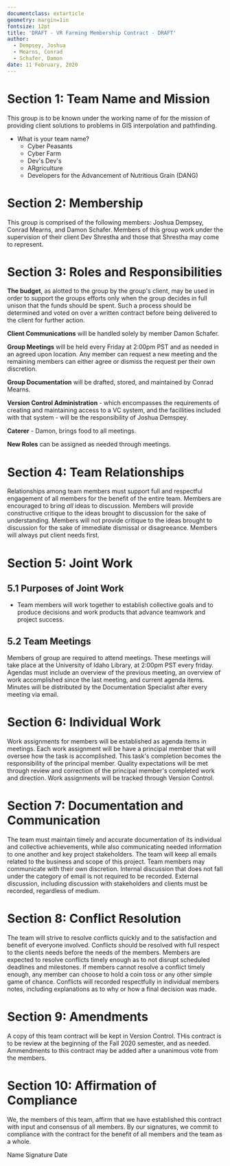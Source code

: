 ```yaml
---
documentclass: extarticle
geometry: margin=1in
fontsize: 12pt
title: 'DRAFT - VR Farming Membership Contract - DRAFT'
author:
  - Dempsey, Joshua
  - Mearns, Conrad
  - Schafer, Damon
date: 11 February, 2020
---
```


<!--
Team Contract (template)

A template for a team contract follows.  You may modify it to fit your team needs and preferences. 
Be sure to provide adequate detail to inform people of expectations and to provide a basis for evaluating teamwork and resolving differences. 
When your contract is completed submit it to your lead instructor before your first instructor/team meeting.
Plan to allocate some time at the first instructor/team meeting the review/revise this document prior to its finalization. 

====================================

I have started to fill out answers that I believe are good enough for our purposes, or that we have already determined answers too. Please edit as you see fit, and chat when necessary. This document can be converted to pdf with Pandoc. -Conrad


-->

# Section 1:  Team Name and Mission
This group is to be known under the working name of **<TEAMNAME>** for the mission of providing client solutions to problems in GIS interpolation and pathfinding.

- What is your team name?
  - Cyber Peasants
  - Cyber Farm
  - Dev's Dev's
  - ARgriculture
  - Developers for the Advancement of Nutritious Grain (DANG)
    
# Section 2: Membership

This group is comprised of the following members: Joshua Dempsey, Conrad Mearns, and Damon Schafer. Members of this group work under the supervision of their client Dev Shrestha and those that Shrestha may come to represent.

# Section 3: Roles and Responsibilities
<!--
  - Who will be in charge of your budget?
  - Who will be the primary client contact?
  - Who will organize team meetings?
  - Who will be in charge of keeping team documentation?
  - What other roles are critical to team success?
  - How will roles be selected/assigned? 
  - What are the key responsibilities associated with each role?
-->
**The budget**, as alotted to the group by the group's client, may be used in order to support the groups efforts only when the group decides in full unison that the funds should be spent. Such a process should be determined and voted on over a written contract before being delivered to the client for further action.

**Client Communications** will be handled solely by member Damon Schafer.

**Group Meetings** will be held every Friday at 2:00pm PST and as needed in an agreed upon location. Any member can request a new meeting and the remaining members can either agree or dismiss the request per their own discretion.

**Group Documentation** will be drafted, stored, and maintained by Conrad Mearns.

**Version Control Administration** - which encompasses the requirements of creating and maintaining access to a VC system, and the facillities included with that system - will be the responsibility of Joshua Demspey.

**Caterer** - Damon, brings food to all meetings.

**New Roles** can be assigned as needed through meetings. 

<!-- ## NEEDS DISCUSSION
  - Who will be in charge of keeping team documentation? -->
  <!-- - What other roles are critical to team success? -->
  <!-- - How will roles be selected/assigned?  -->
  <!-- - What are the key responsibilities associated with each role? -->

# Section 4: Team Relationships
<!--  
  - Relationships among team members must support full and respectful engagement of all members for the benefit of the entire team.
  - Members will…
- Members will NOT …
-->

Relationships among team members must support full and respectful engagement of all members for the benefit of the entire team.
Members are encouraged to bring _all_ ideas to discussion.
Members will provide constructive critique to the ideas brought to discussion for the sake of understanding.
Members will not provide critique to the ideas brought to discussion for the sake of immediate dismissal or disagreeance.
Members will always put client needs first.

# Section 5: Joint Work
## 5.1 Purposes of Joint Work
  - Team members will work together to establish collective goals and to produce decisions and work products that advance teamwork and project success.

## 5.2 Team Meetings
Members of group are required to attend meetings. These meetings will take place at the University of Idaho Library, at 2:00pm PST every friday.
Agendas must include an overview of the previous meeting, an overview of work accomplished since the last meeting, and current agenda items.
Minutes will be distributed by the Documentation Specialist after every meeting via email.
  <!-- - Team meetings are an important example of working together. -->
  <!-- - Where and when will the team meet?  - Library
  - What components are required in team meeting agendas?  -> Previous agenda, progress since last meeting, current tasks
  - How will meeting minutes be taken/circulated? -> Email / documentation spec -->

# Section 6: Individual Work
  <!-- - Team members are expected to work alone in many cases to complete work important to the team.  -->
Work assignments for members will be established as agenda items in meetings.
Each work assignment will be have a principal member that will oversee how the task is accomplished.
This task's completion becomes the responsibility of the principal member.
Quality expectations will be met through review and correction of the principal member's completed work and direction.
Work assignments will be tracked through Version Control.

  <!-- - How will work assignments be made? - to be established in meetings -->
  <!-- - How will quality expectations be established and verified? - VC Admin, thru PR
  - How will due dates be established and verified?  -  Due dates to be established in meetings / Github Issues
  - How will status of work in progress be communicated?  -  Github Issues -->

# Section 7: Documentation and Communication
The team must maintain timely and accurate documentation of its individual and collective achievements, while also communicating needed information to one another and key project stakeholders.
The team will keep all emails related to the business and scope of this project.
Team members may communicate with their own discretion.
Internal discussion that does not fall under the category of email is not required to be recorded.
External discussion, including discussion with stakeholders and clients must be recorded, regardless of medium.

  <!-- - What individual documentation will be kept?  - indiviual documentation to kept in the form of logbook -->
  <!-- - What team documentation will be kept?   -  github repository and associated knowledgebases -->
  <!-- - What is the process for communicating with other team members? -->
  <!-- - What is the process of communicating with your client/outside stakeholders? -->

# Section 8:  Conflict Resolution
The team will strive to resolve conflicts quickly and to the satisfaction and benefit of everyone involved.
Conflicts should be resolved with full respect to the clients needs before the needs of the members.
Members are expected to resolve conflicts timely enough as to not disrupt scheduled deadlines and milestones.
If members cannot resolve a conflict timely enough, any member can choose to hold a coin toss or any other simple game of chance.
Conflicts will recorded respectfully in individual members notes, including explanations as to why or how a final decision was made.

  <!-- - What process will be used to address conflicts? -->
  <!-- - How will team dynamics be communicated to instructors/mentors? -->

# Section 9:  Amendments
A copy of this team contract will be kept in Version Control.
THis contract is to be review at the beginning of the Fall 2020 semester, and as needed.
Ammendments to this contract may be added after a unanimous vote from the members.

  <!-- - Where will this team contract be kept?   - github
  - How often will the contract be reviewed?  - as needed and in 4 months
  - How can the contract be amended? - vote in ammend in meeting -->

# Section 10:  Affirmation of Compliance
We, the members of this team, affirm that we have established this contract with input and consensus of all members. By our signatures, we commit to compliance with the contract for the benefit of all members and the team as a whole.

Name
Signature
Date
